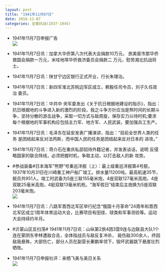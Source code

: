 ```yaml
---
layout: post
title: "1941年11月07日"
date: 2016-11-07
categories: 全面抗战(1937-1945)
---
```


<meta name="referrer" content="no-referrer" />

- 1941年11月7日申报广告 <br/><img src="https://ww4.sinaimg.cn/large/aca367d8jw1f9jxun3k8pj20q50hdn2w.jpg" />

- 1941年11月7日讯：加拿大华侨第八次代表大会捐款10万元， 旅美斐市那华侨救国会捐款一万元，米哇地埠华侨救济委员会捐款二 万元，慰劳湘北抗战将士。 

- 1941年11月7日讯：陕甘宁边区银行正式开业，行长朱理治。 

- 1941年11月7日讯：新四军淮北苏皖边军区成立，赖毅任司令员，刘子久任政治 委员。 

- 1941年11月7日讯：中共中 央军委发出《关于抗日根据地建设的指示》，指出：抗日根据地的斗争进入新的激烈的阶段，我之斗争方针应当是熬时间的长期斗争，坚持分散的游击战争，采取一切方式与敌周旋，保存实力以待时机;要求每个根据地的军事机构应包括主力军、地方军、人民武装，要加强兵工生产。 

- 1941年11月7日讯：毛泽东在延安发表广播演讲，指出：“目前全世界人类的任务 是团结起来反对法丙斯，而中国人民的任务是团结起来反对日本的 进攻。” 

- 1941年11月7日讯：蒋介石在重庆私邸招待外籍记者，并发表谈话，说明 反侵略国家的联合阵线，必须把握时机，争取主动，以打击敌人的新 攻势。 

- #参战装备#日本海军“熊野”号重巡洋舰（上）：最上级重巡洋舰第4号舰，1937年10月31日在川崎重工神户船厂竣工。排水量11200吨，最高航速35节，舰员共951人。竣工时武备为5座三联155毫米炮，4座双联127毫米高炮，4座双联25毫米高炮，4挺双联13毫米机枪。“海军假日”结束后主炮换为5座双联203毫米炮。 <br/><img src="https://ww3.sinaimg.cn/large/aca367d8jw1f9jbaypxzgj20a409qta2.jpg" />

- 1941年11月7日讯：八路军晋西北军区举行纪念“俄国十月革命”24周年和晋西北军区成立1周年体育运动大会，比赛项目有田径、球类和军事测验等。运动大会持续约半月。 

- #沂蒙山区反扫荡# 1941年11月7日讯：山纵第2旅4团3营9连与边联县大队1个连在蒙阴东李林遭敌合击，全体指战员与敌反复冲杀， 毙伤敌300余人，终因敌我悬殊，大部伤亡，部分人员在副营长秦鹏率领下，毁坏武器跳下悬崖壮烈牺牲。 

- 1941年11月7日申报社评：来栖飞美与美日关系 <br/><img src="https://ww2.sinaimg.cn/large/aca367d8jw1f9j63w3xtdj20ge0ye14n.jpg" />

